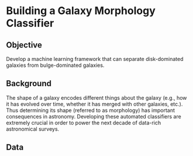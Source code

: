 # Building a Galaxy Morphology Classifier

## Objective
Develop a machine learning framework that can separate disk-dominated galaxies from bulge-dominated galaxies. 

## Background 
The shape of a galaxy encodes different things about the galaxy (e.g., how it has evolved over time, whether it has merged with other galaxies, etc.). Thus determining its shape (referred to as morphology) has important consequences in astronomy. Developing these automated classifiers are extremely crucial in order to power the next decade of data-rich astronomical surveys.

## Data 
